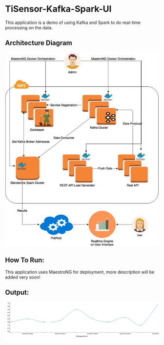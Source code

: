 # TiSensor-Kafka-Spark-UI

This application is a demo of using Kafka and Spark to do real-time processing on the data. 

## Architecture Diagram
![images/architecture.jpg](https://github.com/udaysagar2177/tisensor-kafka-spark-ui/blob/master/images/architecture.jpg)

## How To Run:

This application uses MaestroNG for deployment, more description will be added very soon!

## Output:
![images/output.png](https://github.com/udaysagar2177/tisensor-kafka-spark-ui/blob/master/images/output.png)
